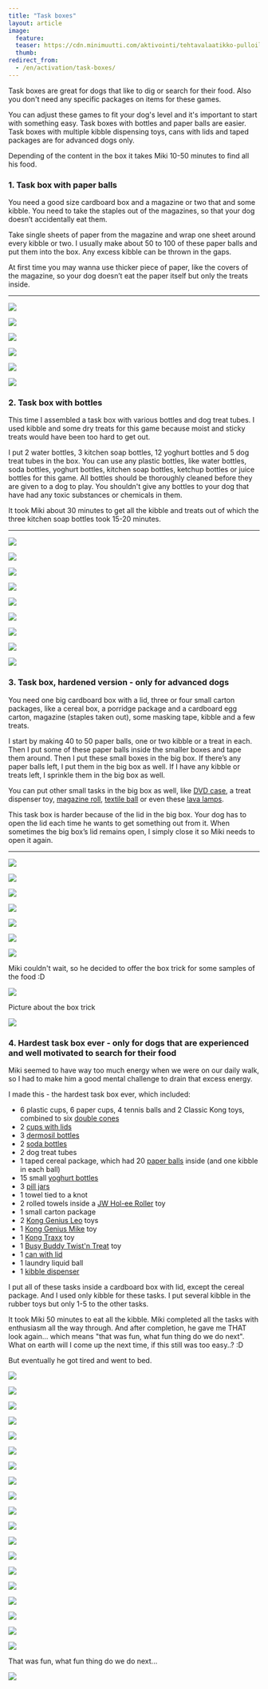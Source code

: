```yaml
---
title: "Task boxes"
layout: article
image:
  feature:
  teaser: https://cdn.minimuutti.com/aktivointi/tehtavalaatikko-pulloilla/DSC52610-245px.jpg
  thumb:
redirect_from:
  - /en/activation/task-boxes/
---
```


Task boxes are great for dogs that like to dig or search for their food. Also you don't need any specific packages on items for these games.

You can adjust these games to fit your dog's level and it's important to start with something easy. Task boxes with bottles and paper balls are easier. Task boxes with multiple kibble dispensing toys, cans with lids and taped packages are for advanced dogs only.

Depending of the content in the box it takes Miki 10-50 minutes to find all his food.

### 1. Task box with paper balls

You need a good size cardboard box and a magazine or two that and some kibble. You need to take the staples out of the magazines, so that your dog doesn’t accidentally eat them.

Take single sheets of paper from the magazine and wrap one sheet around every kibble or two. I usually make about 50 to 100 of these paper balls and put them into the box. Any excess kibble can be thrown in the gaps.

At first time you may wanna use thicker piece of paper, like the covers of the magazine, so your dog doesn’t eat the paper itself but only the treats inside.

---

![](https://cdn.minimuutti.com/aktivointi/tehtavalaatikko-paperipalloilla/DS06162-800px.jpg)

![](https://cdn.minimuutti.com/aktivointi/tehtavalaatikko-paperipalloilla/DS06191-800px.jpg)

![](https://cdn.minimuutti.com/aktivointi/tehtavalaatikko-paperipalloilla/DS06203-800px.jpg)

![](https://cdn.minimuutti.com/aktivointi/tehtavalaatikko-paperipalloilla/DS06186-800px.jpg)

![](https://cdn.minimuutti.com/aktivointi/tehtavalaatikko-paperipalloilla/DS06215-800px.jpg)

![](https://cdn.minimuutti.com/aktivointi/tehtavalaatikko-paperipalloilla/DS06228-800px.jpg)

### 2. Task box with bottles

This time I assembled a task box with various bottles and dog treat tubes. I used kibble and some dry treats for this game because moist and sticky treats would have been too hard to get out.

I put 2 water bottles, 3 kitchen soap bottles, 12 yoghurt bottles and 5 dog treat tubes in the box. You can use any plastic bottles, like water bottles, soda bottles, yoghurt bottles, kitchen soap bottles, ketchup bottles or juice bottles for this game. All bottles should be thoroughly cleaned before they are given to a dog to play. You shouldn't give any bottles to your dog that have had any toxic substances or chemicals in them.

It took Miki about 30 minutes to get all the kibble and treats out of which the three kitchen soap bottles took 15-20 minutes.

---

![](https://cdn.minimuutti.com/aktivointi/tehtavalaatikko-pulloilla/DSC52610-800px.jpg)

![](https://cdn.minimuutti.com/aktivointi/tehtavalaatikko-pulloilla/DSC52647-800px.jpg)

![](https://cdn.minimuutti.com/aktivointi/tehtavalaatikko-pulloilla/DSC52801-800px.jpg)

![](https://cdn.minimuutti.com/aktivointi/tehtavalaatikko-pulloilla/DSC52815-800px.jpg)

![](https://cdn.minimuutti.com/aktivointi/tehtavalaatikko-pulloilla/DSC52847-800px.jpg)

![](https://cdn.minimuutti.com/aktivointi/tehtavalaatikko-pulloilla/DSC52876-800px.jpg)

![](https://cdn.minimuutti.com/aktivointi/tehtavalaatikko-pulloilla/DSC52899-800px.jpg)

![](https://cdn.minimuutti.com/aktivointi/tehtavalaatikko-pulloilla/DSC52908-800px.jpg)

![](https://cdn.minimuutti.com/aktivointi/tehtavalaatikko-pulloilla/DSC52918-800px.jpg)

### 3. Task box, hardened version - only for advanced dogs

You need one big cardboard box with a lid, three or four small carton packages, like a cereal box, a porridge package and a cardboard egg carton, magazine (staples taken out), some masking tape, kibble and a few treats.

I start by making 40 to 50 paper balls, one or two kibble or a treat in each. Then I put some of these paper balls inside the smaller boxes and tape them around. Then I put these small boxes in the big box. If there’s any paper balls left, I put them in the big box as well. If I have any kibble or treats left, I sprinkle them in the big box as well.

You can put other small tasks in the big box as well, like [DVD case](/en/brain-games/dvd-case/), a treat dispenser toy, [magazine roll](/en/brain-games/magazine-roll/), [textile ball](/en/brain-games/textile-ball/) or even these [lava lamps](/en/brain-games/lava-lamps/).

This task box is harder because of the lid in the big box. Your dog has to open the lid each time he wants to get something out from it. When sometimes the big box’s lid remains open, I simply close it so Miki needs to open it again.

---

![](https://cdn.minimuutti.com/aktivointi/tehtavalaatikko-vaikeutettuna/DSC31011-800px.jpg)

![](https://cdn.minimuutti.com/aktivointi/tehtavalaatikko-vaikeutettuna/DSC31286-800px.jpg)

![](https://cdn.minimuutti.com/aktivointi/tehtavalaatikko-vaikeutettuna/DSC31288-800px.jpg)

![](https://cdn.minimuutti.com/aktivointi/tehtavalaatikko-vaikeutettuna/DSC31450-800px.jpg)

![](https://cdn.minimuutti.com/aktivointi/tehtavalaatikko-vaikeutettuna/DSC30968-800px.jpg)

![](https://cdn.minimuutti.com/aktivointi/tehtavalaatikko-vaikeutettuna/DSC30977-800px.jpg)

![](https://cdn.minimuutti.com/aktivointi/tehtavalaatikko-vaikeutettuna/DSC30990-800px.jpg)

Miki couldn't wait, so he decided to offer the box trick for some samples of the food :D

![](https://cdn.minimuutti.com/aktivointi/tehtavalaatikko-vaikeutettuna/DSC30983-800px.jpg)

Picture about the box trick

![](https://cdn.minimuutti.com/temput/1/DSC27270_2-800px.jpg)

### 4. Hardest task box ever - only for dogs that are experienced and well motivated to search for their food

Miki seemed to have way too much energy when we were on our daily walk, so I had to make him a good mental challenge to drain that excess energy.

I made this - the hardest task box ever, which included:

- 6 plastic cups, 6 paper cups, 4 tennis balls and 2 Classic Kong toys, combined to six [double cones](/en/brain-games/cones/)
- 2 [cups with lids](/en/brain-games/cans-with-lids/)
- 3 [dermosil bottles](/en/brain-games/dermosil-bottles/)
- 2 [soda bottles](/en/brain-games/soda-bottle/)
- 2 dog treat tubes
- 1 taped cereal package, which had 20 [paper balls](/en/brain-games/small-games/#paperballs) inside (and one kibble in each ball)
- 15 small [yoghurt bottles](/en/brain-games/yoghurt-bottles/)
- 3 [pill jars](/en/brain-games/pill-jars/)
- 1 towel tied to a knot
- 2 rolled towels inside a [JW Hol-ee Roller](/en/brain-games/jw-hol-ee-roller/) toy
- 1 small carton package
- 2 [Kong Genius Leo](/en/treat-dispensers/kong-genius-leo/) toys
- 1 [Kong Genius Mike](/en/treat-dispensers/kong-genius-mike/) toy
- 1 [Kong Traxx](/en/treat-dispensers/kong-traxx-extreme/) toy
- 1 [Busy Buddy Twist'n Treat](/en/treat-dispensers/busy-buddy-twistn-treat/) toy
- 1 [can with lid](/en/brain-games/cans-with-lids/)
- 1 laundry liquid ball
- 1 [kibble dispenser](/en/brain-games/kibble-dispenser/)

I put all of these tasks inside a cardboard box with lid, except the cereal package. And I used only kibble for these tasks. I put several kibble in the rubber toys but only 1-5 to the other tasks.

It took Miki 50 minutes to eat all the kibble. Miki completed all the tasks with enthusiasm all the way through. And after completion, he gave me THAT look again... which means "that was fun, what fun thing do we do next". What on earth will I come up the next time, if this still was too easy..? :D

But eventually he got tired and went to bed.

![](https://cdn.minimuutti.com/aktivointi/kaikkien-aikojen-vaikein-tehtavalaatikko/DSC56699-800px.jpg)

![](https://cdn.minimuutti.com/aktivointi/kaikkien-aikojen-vaikein-tehtavalaatikko/DSC56703-800px.jpg)

![](https://cdn.minimuutti.com/aktivointi/kaikkien-aikojen-vaikein-tehtavalaatikko/DSC56705-800px.jpg)

![](https://cdn.minimuutti.com/aktivointi/kaikkien-aikojen-vaikein-tehtavalaatikko/DSC56711-800px.jpg)

![](https://cdn.minimuutti.com/aktivointi/kaikkien-aikojen-vaikein-tehtavalaatikko/DSC56713-800px.jpg)

![](https://cdn.minimuutti.com/aktivointi/kaikkien-aikojen-vaikein-tehtavalaatikko/DSC56726-800px.jpg)

![](https://cdn.minimuutti.com/aktivointi/kaikkien-aikojen-vaikein-tehtavalaatikko/DSC56728-800px.jpg)

![](https://cdn.minimuutti.com/aktivointi/kaikkien-aikojen-vaikein-tehtavalaatikko/DSC56737-800px.jpg)

![](https://cdn.minimuutti.com/aktivointi/kaikkien-aikojen-vaikein-tehtavalaatikko/DSC56742-800px.jpg)

![](https://cdn.minimuutti.com/aktivointi/kaikkien-aikojen-vaikein-tehtavalaatikko/DSC56762-800px.jpg)

![](https://cdn.minimuutti.com/aktivointi/kaikkien-aikojen-vaikein-tehtavalaatikko/DSC56768-800px.jpg)

![](https://cdn.minimuutti.com/aktivointi/kaikkien-aikojen-vaikein-tehtavalaatikko/DSC56776-800px.jpg)

![](https://cdn.minimuutti.com/aktivointi/kaikkien-aikojen-vaikein-tehtavalaatikko/DSC56794-800px.jpg)

![](https://cdn.minimuutti.com/aktivointi/kaikkien-aikojen-vaikein-tehtavalaatikko/DSC56800-800px.jpg)

![](https://cdn.minimuutti.com/aktivointi/kaikkien-aikojen-vaikein-tehtavalaatikko/DSC56807-800px.jpg)

![](https://cdn.minimuutti.com/aktivointi/kaikkien-aikojen-vaikein-tehtavalaatikko/DSC56819-800px.jpg)

![](https://cdn.minimuutti.com/aktivointi/kaikkien-aikojen-vaikein-tehtavalaatikko/DSC56825-800px.jpg)

![](https://cdn.minimuutti.com/aktivointi/kaikkien-aikojen-vaikein-tehtavalaatikko/DSC56850-800px.jpg)

![](https://cdn.minimuutti.com/aktivointi/kaikkien-aikojen-vaikein-tehtavalaatikko/DSC56854-800px.jpg)

That was fun, what fun thing do we do next...

![](https://cdn.minimuutti.com/aktivointi/kaikkien-aikojen-vaikein-tehtavalaatikko/DSC56843-800px.jpg)
